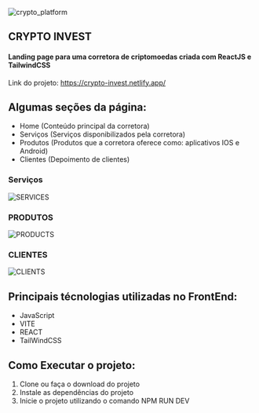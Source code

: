 ![crypto_platform](https://github.com/kamalcwb/crypto_platform/blob/main/crypto_platform_app/public/SS/CRYPTO%20INVEST%20-%20Pessoal%20%E2%80%94%20Microsoft%E2%80%8B%20Edge%2022_05_2023%2015_25_07.png)
<h2>CRYPTO INVEST</h2>
<h4>Landing page para uma corretora de criptomoedas criada com ReactJS e TailwindCSS</h4>

Link do projeto: https://crypto-invest.netlify.app/

## Algumas seções da página:

+ Home (Conteúdo principal da corretora)
+ Serviços (Serviços disponibilizados pela corretora)
+ Produtos (Produtos que a corretora oferece como: aplicativos IOS e Android)
+ Clientes (Depoimento de clientes)


### Serviços
![SERVICES](https://github.com/kamalcwb/crypto_platform/blob/main/crypto_platform_app/public/SS/CRYPTO%20INVEST%20-%20Pessoal%20%E2%80%94%20Microsoft%E2%80%8B%20Edge%2022_05_2023%2015_25_24.png)

### PRODUTOS
![PRODUCTS](https://github.com/kamalcwb/crypto_platform/blob/main/crypto_platform_app/public/SS/CRYPTO%20INVEST%20-%20Pessoal%20%E2%80%94%20Microsoft%E2%80%8B%20Edge%2022_05_2023%2015_25_36.png)

### CLIENTES
![CLIENTS](https://github.com/kamalcwb/crypto_platform/blob/main/crypto_platform_app/public/SS/CRYPTO%20INVEST%20-%20Pessoal%20%E2%80%94%20Microsoft%E2%80%8B%20Edge%2022_05_2023%2015_25_55.png)



## Principais técnologias utilizadas no FrontEnd:
 
+ JavaScript
+ VITE
+ REACT
+ TailWindCSS



## Como Executar o projeto:

1) Clone ou faça o download do projeto
2) Instale as dependências do projeto
3) Inicie o projeto utilizando o comando NPM RUN DEV
